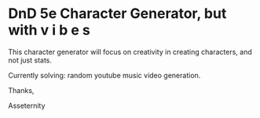 # DnD 5e Character Generator, but with v i b e s

This character generator will focus on creativity in creating characters, and not just stats.

Currently solving: random youtube music video generation.

Thanks, 

Asseternity